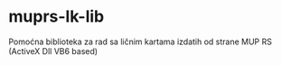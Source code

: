 # muprs-lk-lib
Pomoćna biblioteka za rad sa ličnim kartama izdatih od strane MUP RS (ActiveX Dll VB6 based)
